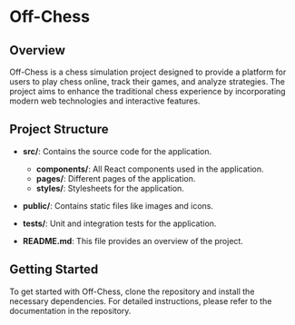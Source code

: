 # Off-Chess

## Overview
Off-Chess is a chess simulation project designed to provide a platform for users to play chess online, track their games, and analyze strategies. The project aims to enhance the traditional chess experience by incorporating modern web technologies and interactive features.

## Project Structure

- **src/**: Contains the source code for the application.
  - **components/**: All React components used in the application.
  - **pages/**: Different pages of the application.
  - **styles/**: Stylesheets for the application.

- **public/**: Contains static files like images and icons.

- **tests/**: Unit and integration tests for the application.

- **README.md**: This file provides an overview of the project.

## Getting Started
To get started with Off-Chess, clone the repository and install the necessary dependencies. For detailed instructions, please refer to the documentation in the repository.
